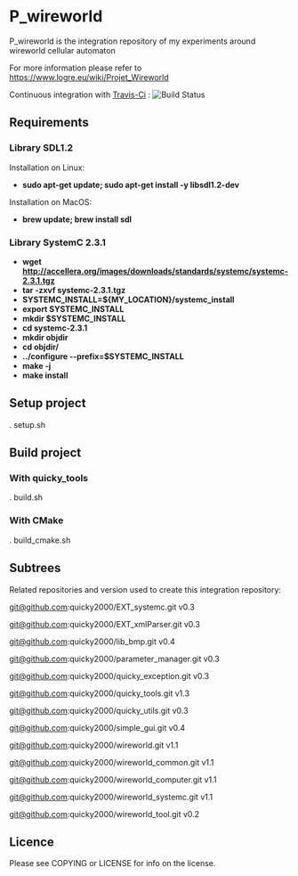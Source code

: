 # P_wireworld

P_wireworld is the integration repository of my experiments around wireworld cellular automaton

For more information please refer to https://www.logre.eu/wiki/Projet_Wireworld

Continuous integration with [Travis-Ci](https://travis-ci.org/quicky2000/P_wireworld) : ![Build Status](https://travis-ci.org/quicky2000/P_wireworld.svg?branch=master)

## Requirements
### Library SDL1.2
  Installation on Linux:
*  __sudo apt-get update; sudo apt-get install -y libsdl1.2-dev__

  Installation on MacOS:
*  __brew update; brew install sdl__

### Library SystemC 2.3.1
*  __wget http://accellera.org/images/downloads/standards/systemc/systemc-2.3.1.tgz__
*  __tar -zxvf systemc-2.3.1.tgz__
*  __SYSTEMC_INSTALL=${MY_LOCATION}/systemc_install__
*  __export SYSTEMC_INSTALL__
*  __mkdir $SYSTEMC_INSTALL__
*  __cd systemc-2.3.1__
*  __mkdir objdir__
*  __cd objdir/__
*  __../configure --prefix=$SYSTEMC_INSTALL__
*  __make -j__
*  __make install__



## Setup project
. setup.sh

## Build project
### With quicky_tools
. build.sh

### With CMake
. build_cmake.sh

## Subtrees

Related repositories and version used to create this integration repository:

git@github.com:quicky2000/EXT_systemc.git        v0.3

git@github.com:quicky2000/EXT_xmlParser.git      v0.3

git@github.com:quicky2000/lib_bmp.git            v0.4

git@github.com:quicky2000/parameter_manager.git  v0.3

git@github.com:quicky2000/quicky_exception.git   v0.3

git@github.com:quicky2000/quicky_tools.git       v1.3

git@github.com:quicky2000/quicky_utils.git       v0.3

git@github.com:quicky2000/simple_gui.git         v0.4

git@github.com:quicky2000/wireworld.git          v1.1

git@github.com:quicky2000/wireworld_common.git   v1.1

git@github.com:quicky2000/wireworld_computer.git v1.1

git@github.com:quicky2000/wireworld_systemc.git  v1.1

git@github.com:quicky2000/wireworld_tool.git     v0.2

## Licence
Please see COPYING or LICENSE for info on the license.
